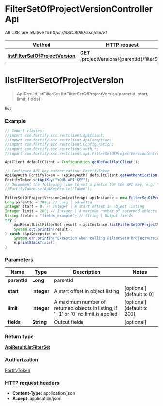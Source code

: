 # FilterSetOfProjectVersionControllerApi

All URIs are relative to *https://SSC:8080/ssc/api/v1*

Method | HTTP request | Description
------------- | ------------- | -------------
[**listFilterSetOfProjectVersion**](FilterSetOfProjectVersionControllerApi.md#listFilterSetOfProjectVersion) | **GET** /projectVersions/{parentId}/filterSets | list


<a name="listFilterSetOfProjectVersion"></a>
# **listFilterSetOfProjectVersion**
> ApiResultListFilterSet listFilterSetOfProjectVersion(parentId, start, limit, fields)

list

### Example
```java
// Import classes:
//import com.fortify.ssc.restclient.ApiClient;
//import com.fortify.ssc.restclient.ApiException;
//import com.fortify.ssc.restclient.Configuration;
//import com.fortify.ssc.restclient.auth.*;
//import com.fortify.ssc.restclient.api.FilterSetOfProjectVersionControllerApi;

ApiClient defaultClient = Configuration.getDefaultApiClient();

// Configure API key authorization: FortifyToken
ApiKeyAuth FortifyToken = (ApiKeyAuth) defaultClient.getAuthentication("FortifyToken");
FortifyToken.setApiKey("YOUR API KEY");
// Uncomment the following line to set a prefix for the API key, e.g. "Token" (defaults to null)
//FortifyToken.setApiKeyPrefix("Token");

FilterSetOfProjectVersionControllerApi apiInstance = new FilterSetOfProjectVersionControllerApi();
Long parentId = 789L; // Long | parentId
Integer start = 0; // Integer | A start offset in object listing
Integer limit = 200; // Integer | A maximum number of returned objects in listing, if '-1' or '0' no limit is applied
String fields = "fields_example"; // String | Output fields
try {
    ApiResultListFilterSet result = apiInstance.listFilterSetOfProjectVersion(parentId, start, limit, fields);
    System.out.println(result);
} catch (ApiException e) {
    System.err.println("Exception when calling FilterSetOfProjectVersionControllerApi#listFilterSetOfProjectVersion");
    e.printStackTrace();
}
```

### Parameters

Name | Type | Description  | Notes
------------- | ------------- | ------------- | -------------
 **parentId** | **Long**| parentId |
 **start** | **Integer**| A start offset in object listing | [optional] [default to 0]
 **limit** | **Integer**| A maximum number of returned objects in listing, if &#39;-1&#39; or &#39;0&#39; no limit is applied | [optional] [default to 200]
 **fields** | **String**| Output fields | [optional]

### Return type

[**ApiResultListFilterSet**](ApiResultListFilterSet.md)

### Authorization

[FortifyToken](../README.md#FortifyToken)

### HTTP request headers

 - **Content-Type**: application/json
 - **Accept**: application/json

